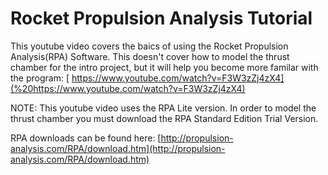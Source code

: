 # Rocket Propulsion Analysis Tutorial

This youtube video covers the baics of using the Rocket Propulsion Analysis\(RPA\) Software. This doesn't cover how to model the thrust chamber for the intro project, but it will help you become more familar with the program: [ https://www.youtube.com/watch?v=F3W3zZj4zX4](%20https://www.youtube.com/watch?v=F3W3zZj4zX4)

NOTE: This youtube video uses the RPA Lite version. In order to model the thrust chamber you must download the RPA Standard Edition Trial Version.

RPA downloads can be found here: [http://propulsion-analysis.com/RPA/download.htm](http://propulsion-analysis.com/RPA/download.htm)


